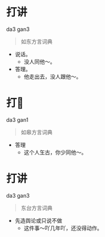 # 打讲
da3 gan3
> 如东方言词典
- 说话。
  - 没人同他～。
- 答理。
  - 他走出去，没人跟他～。

# 打𠵹
da3 gan1
> 如皋方言词典
- 答理
  - 这个人玍古，你少同他～。

# 打讲
da3 gan3
> 东台方言词典
- 先造舆论或只说不做
  - 这件事～吖几年吖，还没得动作。
